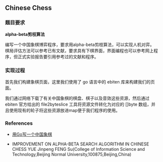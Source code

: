 ## Chinese Chess

### 题目要求

**alpha-beta剪枝算法**

编写一个中国象棋博弈程序，要求用alpha-beta剪枝算法，可以实现人机对弈。棋局评估方法可以参考已有文献，要求具有下棋界面，界面编程也可以参考网上程序，但正式实验报告要引用参考过的文献和程序。

### 实现过程

首先我们构建象棋页面，这里我们使用了 go 语言中的 ebiten 库来构建我们的页面。

我们通过网络下载了有关中国象棋的棋盘、棋子以及音效这些资源，然后通过 ebiten 官方给出的 file2byteslice 工具将资源文件转化为对应的 []byte 数组，并且使用现有的轮子将这些资源放进map便于我们程序的使用。

### References

- [用Go写一个中国象棋](https://wangqianhong.com/tag/%e4%b8%ad%e5%9b%bd%e8%b1%a1%e6%a3%8b/)

-  IMPROVEMENT ON ALPHA-BETA SEARCH ALGORITHM IN CHINESE CHESS  YUE Jinpeng FENG Su(College of Information Science and Technology,Beijing Normal University,100875,Beijing,China)

